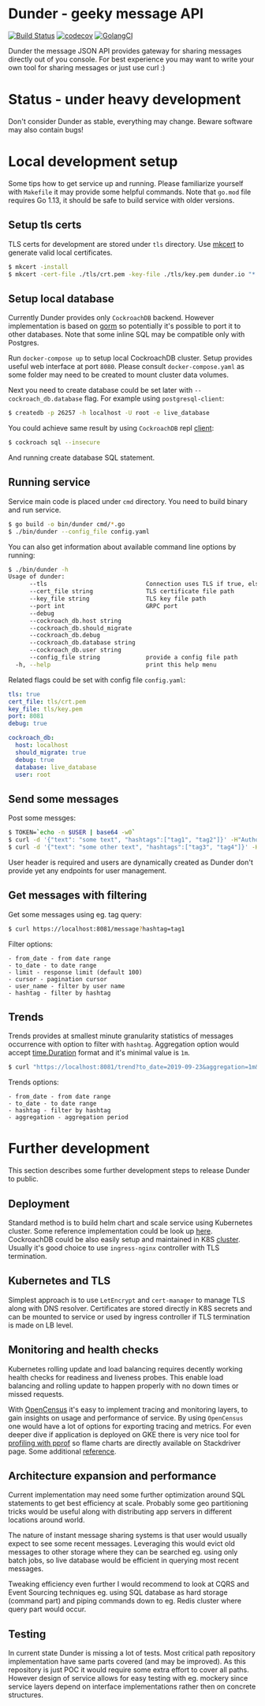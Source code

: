 # Dunder - geeky message API
[![Build Status](https://cloud.drone.io/api/badges/jozuenoon/dunder/status.svg)](https://cloud.drone.io/jozuenoon/dunder)
[![codecov](https://codecov.io/gh/jozuenoon/dunder/branch/master/graph/badge.svg)](https://codecov.io/gh/jozuenoon/dunder)
[![GolangCI](https://golangci.com/badges/github.com/jozuenoon/dunder.svg)](https://golangci.com/r/github.com/jozuenoon/dunder)

Dunder the message JSON API provides gateway for sharing messages directly out of 
you console. For best experience you may want to write your own tool for
sharing messages or just use curl :)

# Status - under heavy development

Don't consider Dunder as stable, everything may change. Beware software may also
contain bugs!

# Local development setup

Some tips how to get service up and running. Please familiarize yourself
with `Makefile` it may provide some helpful commands. Note that `go.mod` file
requires Go 1.13, it should be safe to build service with older versions.

## Setup tls certs

TLS certs for development are stored under `tls` directory. Use 
[mkcert](https://github.com/FiloSottile/mkcert) to generate valid local
certificates.
```bash
$ mkcert -install
$ mkcert -cert-file ./tls/crt.pem -key-file ./tls/key.pem dunder.io "*.dunder.io" dunder.test localhost 127.0.0.1 ::1
```

## Setup local database

Currently Dunder provides only `CockroachDB` backend. However implementation
is based on [gorm](https://gorm.io/) so potentially it's possible to port
it to other databases. Note that some inline SQL may be compatible only with Postgres.

Run `docker-compose up` to setup local CockroachDB cluster. Setup provides useful
web interface at port `8080`. Please consult `docker-compose.yaml` as some folder may
need to be created to mount cluster data volumes.

Next you need to create database could be set later with `--cockroach_db.database`
flag. For example using `postgresql-client`:

```bash
$ createdb -p 26257 -h localhost -U root -e live_database
```

You could achieve same result by using `CockroachDB` repl [client](https://www.cockroachlabs.com/docs/stable/install-cockroachdb-linux.html):
```bash
$ cockroach sql --insecure
```

And running create database SQL statement.

## Running service

Service main code is placed under `cmd` directory. You need to build
binary and run service.

```bash
$ go build -o bin/dunder cmd/*.go
$ ./bin/dunder --config_file config.yaml
```

You can also get information about available command line options by
running:

```bash
$ ./bin/dunder -h
Usage of dunder:
      --tls                            Connection uses TLS if true, else plain TCP
      --cert_file string               TLS certificate file path
      --key_file string                TLS key file path
      --port int                       GRPC port
      --debug                          
      --cockroach_db.host string       
      --cockroach_db.should_migrate    
      --cockroach_db.debug             
      --cockroach_db.database string   
      --cockroach_db.user string       
      --config_file string             provide a config file path
  -h, --help                           print this help menu
```

Related flags could be set with config file `config.yaml`:

```yaml
tls: true
cert_file: tls/crt.pem
key_file: tls/key.pem
port: 8081
debug: true

cockroach_db:
  host: localhost
  should_migrate: true
  debug: true
  database: live_database
  user: root
```

## Send some messages

Post some messges:

```bash
$ TOKEN=`echo -n $USER | base64 -w0`
$ curl -d '{"text": "some text", "hashtags":["tag1", "tag2"]}' -H"Authorization: Bearer ${TOKEN}" https://localhost:8081/message
$ curl -d '{"text": "some other text", "hashtags":["tag3", "tag4"]}' -H"Authorization: Bearer ${TOKEN}" https://localhost:8081/message
```

User header is required and users are dynamically created as Dunder don't provide yet
any endpoints for user management.

## Get messages with filtering

Get some messages using eg. tag query:

```bash
$ curl https://localhost:8081/message?hashtag=tag1
```

Filter options:
```text
- from_date - from date range
- to_date - to date range
- limit - response limit (default 100)
- cursor - pagination cursor
- user_name - filter by user name
- hashtag - filter by hashtag
```

## Trends

Trends provides at smallest minute granularity statistics of messages occurrence with option
to filter with `hashtag`. Aggregation option would accept [time.Duration](https://golang.org/pkg/time/#ParseDuration) format and
it's minimal value is `1m`.

```bash
$ curl "https://localhost:8081/trend?to_date=2019-09-23&aggregation=1m&from_date=2019-09-22&hashtag=dummy3"
```

Trends options:
```text
- from_date - from date range
- to_date - to date range
- hashtag - filter by hashtag
- aggregation - aggregation period
```

# Further development

This section describes some further development steps to release Dunder to public.

## Deployment

Standard method is to build helm chart and scale service using Kubernetes cluster.
Some reference implementation could be look up [here](https://github.com/jozuenoon/message_bus/tree/master/deployment).
CockroachDB could be also easily setup and maintained in K8S [cluster](https://github.com/helm/charts/tree/master/stable/cockroachdb).
Usually it's good choice to use `ingress-nginx` controller with TLS termination.

## Kubernetes and TLS

Simplest approach is to use `LetEncrypt` and `cert-manager` to manage TLS along with DNS resolver. 
Certificates are stored directly in K8S secrets and can be mounted to service or used by ingress 
controller if TLS termination is made on LB level.

## Monitoring and health checks

Kubernetes rolling update and load balancing requires decently working health checks for readiness and liveness
probes. This enable load balancing and rolling update to happen properly with no down times or missed requests.

With [OpenCensus](https://opencensus.io/) it's easy to implement tracing and monitoring layers, to gain insights on usage and performance
of service. By using `OpenCensus` one would have a lot of options for exporting tracing and metrics. For even deeper dive 
if application is deployed on GKE there is very nice tool for [profiling with pprof](https://cloud.google.com/profiler/docs/profiling-go)
so flame charts are directly available on Stackdriver page. Some additional [reference](https://medium.com/google-cloud/continuous-profiling-of-go-programs-96d4416af77b).

## Architecture expansion and performance

Current implementation may need some further optimization around SQL statements to get best
efficiency at scale. Probably some geo partitioning tricks would be useful along with
distributing app servers in different locations around world.

The nature of instant message sharing systems is that user would usually expect to see
some recent messages. Leveraging this would evict old messages to other storage where
they can be searched eg. using only batch jobs, so live database would be efficient in 
querying most recent messages.

Tweaking efficiency even further I would recommend to look at CQRS and Event Sourcing techniques
eg. using SQL database as hard storage (command part) and piping commands down to eg. 
Redis cluster where query part would occur.

## Testing

In current state Dunder is missing a lot of tests. Most critical path repository implementation
have same parts covered (and may be improved). As this repository is just POC it would
require some extra effort to cover all paths. However design of service allows for
easy testing with eg. mockery since service layers depend on interface implementations
rather then on concrete structures.
